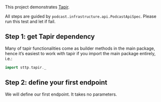 This project demonstrates [Tapir].

All steps are guided by `podcast.infrastructure.api.PodcastApiSpec`. Please run this test and let if fail.

## Step 1: get Tapir dependency

Many of tapir functionalities come as builder methods in the main package, hence it’s easiest to work  with tapir if you
import the main package entirely, i.e.:

```scala
import sttp.tapir._
```

## Step 2: define your first endpoint

We will define our first endpoint. It takes no parameters.

[Tapir]: https://tapir.softwaremill.com
